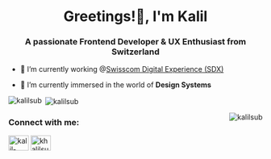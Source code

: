 <h1 align="center">Greetings!👋, I'm Kalil </h1>
<h3 align="center">A passionate Frontend Developer & UX Enthusiast from Switzerland</h3>

- 🔭 I’m currently working @[Swisscom Digital Experience (SDX)](https://sdx.swisscom.com/)

- 🌱 I’m currently immersed in the world of **Design Systems**



<p><img align="left" src="https://github-readme-stats.vercel.app/api/top-langs?username=kalilsub&show_icons=true&locale=en&layout=compact" alt="kalilsub" /></p>

<p>&nbsp;<img align="center" src="https://github-readme-stats.vercel.app/api?username=kalilsub&show_icons=true&locale=en" alt="kalilsub" /></p>

<p><img align="right" src="https://github-readme-streak-stats.herokuapp.com/?user=kalilsub&" alt="kalilsub" /></p>

<h3 align="left">Connect with me:</h3>
<p align="left">
<a href="https://linkedin.com/in/kalil-subaan" target="blank"><img align="center" src="https://raw.githubusercontent.com/rahuldkjain/github-profile-readme-generator/master/src/images/icons/Social/linked-in-alt.svg" alt="kalil-subaan" height="30" width="40" /></a>
<a href="https://www.hackerrank.com/khalilsubaan" target="blank"><img align="center" src="https://raw.githubusercontent.com/rahuldkjain/github-profile-readme-generator/master/src/images/icons/Social/hackerrank.svg" alt="khalilsubaan" height="30" width="40" /></a>
</p>


